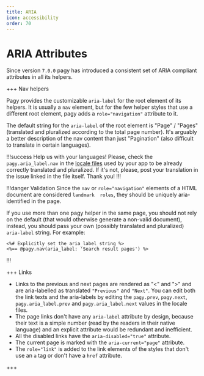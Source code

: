 ```yaml
---
title: ARIA
icon: accessibility
order: 70
---
```


# ARIA Attributes

Since version `7.0.0` pagy has introduced a consistent set of ARIA compliant attributes in all its helpers.

+++ Nav helpers

Pagy provides the customizable `aria-label` for the root element of its helpers. It is usually a `nav` element, but for
the few helper styles that use a different root element, pagy adds a `role="navigation"` attribute to it.

The default string for the `aria-label` of the root element is "Page" / "Pages" (translated and pluralized according to the total
page number). It's arguably a better description of the nav content than just "Pagination" (also difficult to translate in certain
languages).

!!!success Help us with your languages!
Please, check the `pagy.aria_label.nav` in the [locale files](https://github.com/ddnexus/pagy/tree/master/gem/locales)
used by your app to be already correctly translated and pluralized. If it's not, please, post your translation in the issue linked
in the file itself. Thank you!
!!!

!!!danger Validation
Since the `nav` or `role="navigation"` elements of a HTML document are considered `landmark  roles`, they
should be uniquely aria-identified in the page.

If you use more than one pagy helper in the same page, you should not rely on the default (that would otherwise generate a
non-valid document), instead, you should pass your own (possibly translated and pluralized) `aria-label` string. For example:

```erb
<%# Explicitly set the aria_label string %> 
<%== @pagy.nav(aria_label: 'Search result pages') %>
```

!!!

+++ Links

- Links to the previous and next pages are rendered as "&lt;" and "&gt;" and are aria-labelled as translated `"Previous"`
  and `"Next"`. You can edit both the link texts and the aria-labels by editing the `pagy.prev`, `pagy.next`,
  `pagy.aria_label.prev` and `pagy.aria_label.next` values in the locale files.
- The page links don't have any `aria-label` attribute by design, because their text is a simple number (read by the readers in
  their native language) and an explicit attribute would be redundant and inefficient.
- All the disabled links have the `aria-disabled="true"` attribute.
- The current page is marked with the `aria-current="page"` attribute.
- The `role="link"` is added to the link elements of the styles that don't use an `a` tag or don't have a `href` attribute.

+++
